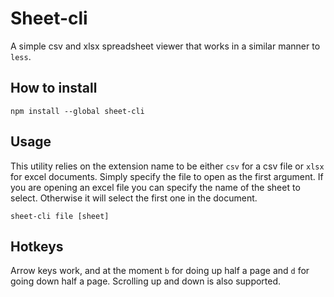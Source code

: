 # Sheet-cli
A simple csv and xlsx spreadsheet viewer that works in a similar manner to `less`.

## How to install
```
npm install --global sheet-cli
```

## Usage
This utility relies on the extension name to be either `csv` for a csv file or `xlsx`
for excel documents. Simply specify the file to open as the first argument. If you
are opening an excel file you can specify the name of the sheet to select. Otherwise
it will select the first one in the document.

```
sheet-cli file [sheet]
```

## Hotkeys
Arrow keys work, and at the moment `b` for doing up half a page and `d` for going down
half a page. Scrolling up and down is also supported.
